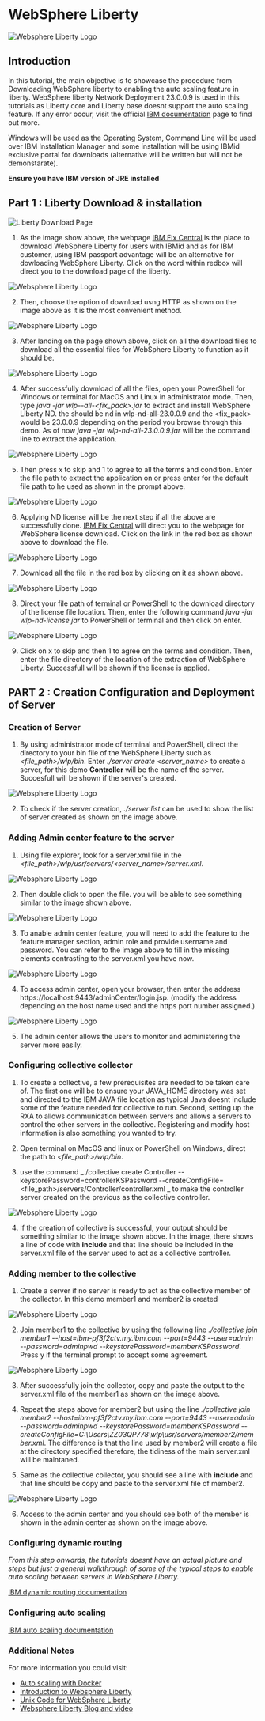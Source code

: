 # WebSphere Liberty

![Websphere Liberty Logo](Image/websphere.jpeg)

## Introduction

In this tutorial, the main objective is to showcase the procedure from Downloading WebSphere liberty to enabling the auto scaling feature in liberty. WebSphere liberty Network Deployment 23.0.0.9 is used in this tutorials as Liberty core and Liberty base doesnt support the auto scaling feature. If any error occur, visit the official [IBM documentation](https://www.ibm.com/docs/en/was-liberty/nd) page to find out more.

Windows will be used as the Operating System, Command Line will be used over IBM Installation Manager and some installation will be using IBMid exclusive portal for downloads (alternative will be written but will not be demonstarate). 

**Ensure you have IBM version of JRE installed**



## Part 1 : Liberty Download & installation

![Liberty Download Page](Image/d_1.jpeg)

1. As the image show above, the webpage [IBM Fix Central](https://www.ibm.com/support/fixcentral/swg/selectFixes?parent=ibm/WebSphere&product=ibm/WebSphere/WebSphere+Liberty&release=All&platform=All&function=fixId&fixids=wlp-nd-all-23.0.0.9&includeSupersedes=0&source=fc) is the place to download WebSphere Liberty for users with IBMid and as for IBM customer, using IBM passport advantage will be an alternative for dowloading WebSphere Liberty. Click on the word within redbox will direct you to the download page of the liberty.

![Websphere Liberty Logo](Image/d_2.jpeg)

2. Then, choose the option of download usng HTTP as shown on the image above as it is the most convenient method.

![Websphere Liberty Logo](Image/d_3.jpeg)

3. After landing on the page shown above, click on all the download files to download all the essential files for WebSphere Liberty to function as it should be.

![Websphere Liberty Logo](Image/1.png)

4. After successfully download of all the files, open your PowerShell for Windows or terminal for MacOS and Linux in administrator mode. Then, type  _java -jar wlp-<edition>-all-<fix_pack>.jar_ to extract and install WebSphere Liberty ND. the <edition> should be nd in wlp-nd-all-23.0.0.9 and the <fix_pack> would be 23.0.0.9 depending on the period you browse through this demo. As of now  _java -jar wlp-nd-all-23.0.0.9.jar_ will be the command line to extract the application.

![Websphere Liberty Logo](Image/2.png)

5. Then press _x_ to skip and 1 to agree to all the terms and condition. Enter the file path to extract the application on or press enter for the default file path to he used as shown in the prompt above.

![Websphere Liberty Logo](Image/license_1.jpeg)

6. Applying ND license will be the next step if all the above are successfully done.  [IBM Fix Central](https://www.ibm.com/support/fixcentral/swg/selectFixes?parent=ibm/WebSphere&product=ibm/WebSphere/WebSphere+Liberty&release=All&platform=All&function=fixId&fixids=wlp-nd-all-23.0.0.9&includeSupersedes=0&source=fc) will direct you to the webpage for WebSphere license download. Click on the link in the red box as shown above to download the file.

![Websphere Liberty Logo](Image/license_2.jpeg)

7. Download all the file in the red box by clicking on it as shown above.

![Websphere Liberty Logo](Image/3.png)

8. Direct your file path of terminal or PowerShell to the download directory of the license file location. Then, enter the following command _java -jar wlp-nd-license.jar_ to PowerShell or terminal and then click on enter.

![Websphere Liberty Logo](Image/4.png)

9. Click on x to skip and then 1 to agree on the terms and condition. Then, enter the file directory of the location of the extraction of WebSphere Liberty. Successfull will be shown if the license is applied.

## PART 2 : Creation Configuration and Deployment of Server

### Creation of Server

1. By using administrator mode of terminal and PowerShell, direct the directory to your bin file of the WebSphere Liberty such as _<file_path>/wlp/bin_. Enter _./server create <server_name>_ to create a server, for this demo **Controller** will be the name of the server. Succesfull will be shown if the server's created.

![Websphere Liberty Logo](Image/5.png)

2. To check if the server creation, _./server list_ can be used to show the list of server created as shown on the image above.


### Adding Admin center feature to the server

1. Using file explorer, look for a server.xml file in the _<file_path>/wlp/usr/servers/<server_name>/server.xml_.

![Websphere Liberty Logo](Image/7.png)

2. Then double click to open the file. you will be able to see something similar to the image shown above.

![Websphere Liberty Logo](Image/6.png)

3. To anable admin center feature, you will need to add the feature to the feature manager section, admin role and provide username and password. You can refer to the image above to fill in the missing elements contrasting to the server.xml you have now.

![Websphere Liberty Logo](Image/admin_center_1.jpeg)

4. To access admin center, open your browser, then enter the address https://localhost:9443/adminCenter/login.jsp. (modify the address depending on the host name used and the https port number assigned.)

![Websphere Liberty Logo](Image/admin_center_2.jpeg)

5. The admin center allows the users to monitor and administering the server more easily.

### Configuring collective collector

1. To create a collective, a few prerequisites are needed to be taken care of. The first one will be to ensure your JAVA_HOME directory was set and directed to the IBM JAVA file location as typical Java doesnt include some of the feature needed for collective to run. Second, setting up the RXA to allows communication between servers and allows a servers to control the other servers in the collective. Registering and modify host information is also something you wanted to try. 

2. Open terminal on MacOS and linux or PowerShell on Windows, direct the path to _<file_path>/wlp/bin_.

3. use the command _./collective create Controller --keystorePassword=controllerKSPassword --createConfigFile=<file_path>/servers/Controller/controller.xml
_ to make the controller server created on the previous as the collective controller.

![Websphere Liberty Logo](Image/8.png)

4. If the creation of collective is successful, your output should be something similar to the image shown above. In the image, there shows a line of code with **include** and that line should be included in the server.xml file of the server used to act as a collective controller.

### Adding member to the collective

1. Create a server if no server is ready to act as the collective member of the collector. In this demo member1 and member2 is created

![Websphere Liberty Logo](Image/9.png)

2. Join member1 to the collective by using the following line _./collective join member1 --host=ibm-pf3f2ctv.my.ibm.com --port=9443 --user=admin --password=adminpwd --keystorePassword=memberKSPassword_. Press y if the terminal prompt to accept some agreement. 

![Websphere Liberty Logo](Image/10.png)

3. After successfully join the collector, copy and paste the output to the server.xml file of the member1 as shown on the image above.

4. Repeat the steps above for member2 but using the line  _./collective join member2 --host=ibm-pf3f2ctv.my.ibm.com --port=9443 --user=admin --password=adminpwd --keystorePassword=memberKSPassword --createConfigFile=C:\Users\ZZ03QP778\wlp\usr/servers/member2/member.xml_. The difference is that the line used by member2 will create a file at the directory specified therefore, the tidiness of the main server.xml will be maintaned.

5. Same as the collective collector, you should see a line with **include** and that line should be copy and paste to the server.xml file of member2.

![Websphere Liberty Logo](Image/admin_center_3.jpeg)

6. Access to the admin center and you should see both of the member is shown in the admin center as shown on the image above.

### Configuring dynamic routing
_From this step onwards, the tutorials doesnt have an actual picture and steps but just a general walkthrough of some of the typical steps to enable auto scaling between servers in WebSphere Liberty._

[IBM dynamic routing documentation](https://www.ibm.com/docs/en/was-liberty/nd?topic=collectives-setting-up-dynamic-routing-single-liberty-collective)

### Configuring auto scaling
[IBM auto scaling documentation](https://www.ibm.com/docs/en/was-liberty/nd?topic=collectives-setting-up-auto-scaling-liberty)

### Additional Notes

For more information you could visit:

- [Auto scaling with Docker](https://github.com/romankhar/WebSphere-Liberty-Autoscale-Docker/blob/master/setenv.sh)
- [Introduction to Websphere Liberty](https://github.com/IBMTechSales/liberty-enterprise-deployment-labs/tree/master/1030-Value-of-Liberty-dynamic-routing)
- [Unix Code for WebSphere Liberty](https://www.ibm.com/docs/en/was-liberty/nd?topic=collectives-setting-up-auto-scaling-liberty)
- [Websphere Liberty Blog and video](https://www.ibm.com/docs/en/was-liberty/nd?topic=collectives-setting-up-auto-scaling-liberty)
